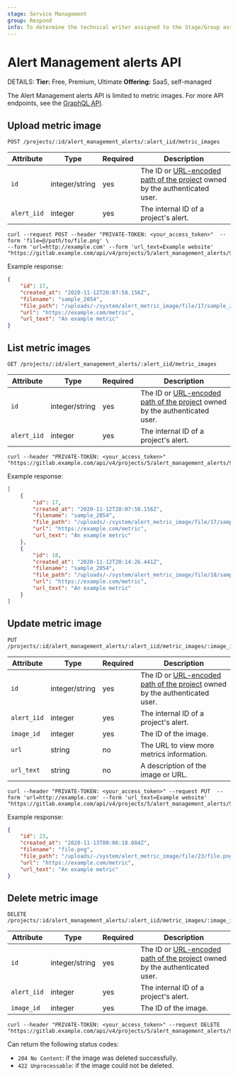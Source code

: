 ```yaml
---
stage: Service Management
group: Respond
info: To determine the technical writer assigned to the Stage/Group associated with this page, see https://handbook.gitlab.com/handbook/product/ux/technical-writing/#assignments
---
```


# Alert Management alerts API 

DETAILS:
**Tier:** Free, Premium, Ultimate
**Offering:** SaaS, self-managed

The Alert Management alerts API is limited to metric images. For more API endpoints, see the
[GraphQL API](graphql/reference/index.md#alertmanagementalert).

## Upload metric image

```plaintext
POST /projects/:id/alert_management_alerts/:alert_iid/metric_images
```

| Attribute   | Type    | Required | Description                          |
|-------------|---------|----------|--------------------------------------|
| `id`        | integer/string | yes      | The ID or [URL-encoded path of the project](rest/index.md#namespaced-path-encoding) owned by the authenticated user. |
| `alert_iid` | integer | yes      | The internal ID of a project's alert. |

```shell
curl --request POST --header "PRIVATE-TOKEN: <your_access_token>"  --form 'file=@/path/to/file.png' \
--form 'url=http://example.com' --form 'url_text=Example website' "https://gitlab.example.com/api/v4/projects/5/alert_management_alerts/93/metric_images"
```

Example response:

```json
{
    "id": 17,
    "created_at": "2020-11-12T20:07:58.156Z",
    "filename": "sample_2054",
    "file_path": "/uploads/-/system/alert_metric_image/file/17/sample_2054.png",
    "url": "https://example.com/metric",
    "url_text": "An example metric"
}
```

## List metric images

```plaintext
GET /projects/:id/alert_management_alerts/:alert_iid/metric_images
```

| Attribute   | Type    | Required | Description                          |
|-------------|---------|----------|--------------------------------------|
| `id`        | integer/string | yes      | The ID or [URL-encoded path of the project](rest/index.md#namespaced-path-encoding) owned by the authenticated user. |
| `alert_iid` | integer | yes      | The internal ID of a project's alert. |

```shell
curl --header "PRIVATE-TOKEN: <your_access_token>" "https://gitlab.example.com/api/v4/projects/5/alert_management_alerts/93/metric_images"
```

Example response:

```json
[
    {
        "id": 17,
        "created_at": "2020-11-12T20:07:58.156Z",
        "filename": "sample_2054",
        "file_path": "/uploads/-/system/alert_metric_image/file/17/sample_2054.png",
        "url": "https://example.com/metric",
        "url_text": "An example metric"
    },
    {
        "id": 18,
        "created_at": "2020-11-12T20:14:26.441Z",
        "filename": "sample_2054",
        "file_path": "/uploads/-/system/alert_metric_image/file/18/sample_2054.png",
        "url": "https://example.com/metric",
        "url_text": "An example metric"
    }
]
```

## Update metric image

```plaintext
PUT /projects/:id/alert_management_alerts/:alert_iid/metric_images/:image_id
```

| Attribute   | Type    | Required | Description                          |
|-------------|---------|----------|--------------------------------------|
| `id`        | integer/string | yes      | The ID or [URL-encoded path of the project](rest/index.md#namespaced-path-encoding) owned by the authenticated user. |
| `alert_iid` | integer | yes      | The internal ID of a project's alert. |
| `image_id` | integer | yes      | The ID of the image. |
| `url` | string | no      | The URL to view more metrics information. |
| `url_text` | string | no      | A description of the image or URL. |

```shell
curl --header "PRIVATE-TOKEN: <your_access_token>" --request PUT  --form 'url=http://example.com' --form 'url_text=Example website' "https://gitlab.example.com/api/v4/projects/5/alert_management_alerts/93/metric_images/1"
```

Example response:

```json
{
    "id": 23,
    "created_at": "2020-11-13T00:06:18.084Z",
    "filename": "file.png",
    "file_path": "/uploads/-/system/alert_metric_image/file/23/file.png",
    "url": "https://example.com/metric",
    "url_text": "An example metric"
}
```

## Delete metric image

```plaintext
DELETE /projects/:id/alert_management_alerts/:alert_iid/metric_images/:image_id
```

| Attribute   | Type    | Required | Description                          |
|-------------|---------|----------|--------------------------------------|
| `id`        | integer/string | yes      | The ID or [URL-encoded path of the project](rest/index.md#namespaced-path-encoding) owned by the authenticated user. |
| `alert_iid` | integer | yes      | The internal ID of a project's alert. |
| `image_id` | integer | yes      | The ID of the image. |

```shell
curl --header "PRIVATE-TOKEN: <your_access_token>" --request DELETE "https://gitlab.example.com/api/v4/projects/5/alert_management_alerts/93/metric_images/1"
```

Can return the following status codes:

- `204 No Content`: if the image was deleted successfully.
- `422 Unprocessable`: if the image could not be deleted.
